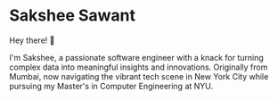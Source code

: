 # Sakshee Sawant

Hey there! 👋

I'm Sakshee, a passionate software engineer with a knack for turning complex data into meaningful insights and innovations. Originally from Mumbai, now navigating the vibrant tech scene in New York City while pursuing my Master's in Computer Engineering at NYU.
